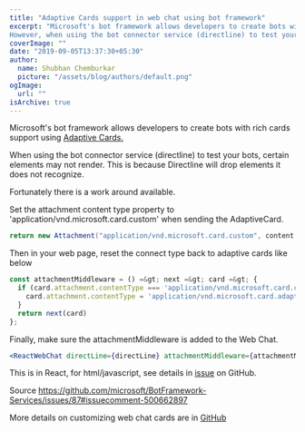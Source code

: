 ```yaml
---
title: "Adaptive Cards support in web chat using bot framework"
excerpt: "Microsoft's bot framework allows developers to create bots with rich cards support using Adaptive Cards.
However, when using the bot connector service (directline) to test your bots, certain elements may not render"
coverImage: ""
date: "2019-09-05T13:37:30+05:30"
author:
  name: Shubhan Chemburkar
  picture: "/assets/blog/authors/default.png"
ogImage:
  url: ""
isArchive: true
---
```


Microsoft's bot framework allows developers to create bots with rich cards support using [Adaptive Cards.](http://adaptivecards.io) 

When using the bot connector service (directline) to test your bots, certain elements may not render. This is because Directline will drop elements it does not recognize. 

Fortunately there is a work around available. 

Set the attachment content type property to 'application/vnd.microsoft.card.custom' when sending the AdaptiveCard.

```cs
return new Attachment("application/vnd.microsoft.card.custom", content: card);
```

Then in your web page, reset the connect type back to adaptive cards like below

```js
const attachmentMiddleware = () =&gt; next =&gt; card =&gt; {
  if (card.attachment.contentType === 'application/vnd.microsoft.card.custom') {
    card.attachment.contentType = 'application/vnd.microsoft.card.adaptive'
  }
  return next(card)
};
```

Finally, make sure the attachmentMiddleware is added to the Web Chat.

```jsx
<ReactWebChat directLine={directLine} attachmentMiddleware={attachmentMiddleware} />
```

This is in React, for html/javascript, see details in [issue](https://github.com/microsoft/BotFramework-Services/issues/87#issuecomment-500662897) on GitHub. 

Source https://github.com/microsoft/BotFramework-Services/issues/87#issuecomment-500662897 

More details on customizing web chat cards are in [GitHub](https://github.com/Microsoft/BotFramework-WebChat/tree/master/samples/10.a.customization-card-components)